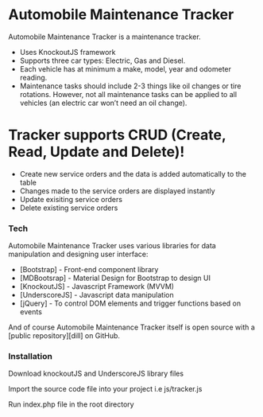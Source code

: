 # Automobile Maintenance Tracker

Automobile Maintenance Tracker is a maintenance tracker.

  - Uses KnockoutJS framework
  - Supports three car types: Electric, Gas and Diesel. 
  - Each vehicle has at minimum a make, model, year and odometer reading. 
  - Maintenance tasks should include 2-3 things like oil changes or tire rotations. However, not all maintenance tasks can be applied to all vehicles (an electric car won’t need an oil change).

# Tracker supports CRUD (Create, Read, Update and Delete)!

  - Create new service orders and the data is added automatically to the table
  - Changes made to the service orders are displayed instantly
  - Update exisiting service orders
  - Delete existing service orders


### Tech

Automobile Maintenance Tracker uses various libraries for data manipulation and designing user interface:

* [Bootstrap] -  Front-end component library
* [MDBootsrap] - Material Design for Bootstrap to design UI
* [KnockoutJS] - Javascript Framework (MVVM)
* [UnderscoreJS] - Javascript data manipulation
* [jQuery] - To control DOM elements and trigger functions based on events

And of course Automobile Maintenance Tracker itself is open source with a [public repository][dill]
 on GitHub.

### Installation

Download knockoutJS and UnderscoreJS library files

Import the source code file into your project i.e js/tracker.js

Run index.php file in the root directory

